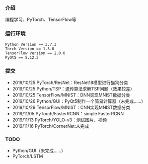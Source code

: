 ### 介绍
编程学习、PyTorch、TensorFlow等

### 运行环境

```
Python Version == 3.7.3
Torch Version == 1.3.0
TensorFlow Version == 2.0.0
PyQt5 == 5.12.3
```

### 提交
* 2019/10/25 PyTorch/ResNet：ResNet18模型进行猫狗分类
* 2019/10/25 Python/TSP：遗传算法求解TSP问题（效果较差）
* 2019/10/25 TensorFlow/MNIST：DNN实现MNIST数据分类
* 2019/10/26 Python/GUI：PyQt5制作一个简易计算器（未完成......）
* 2019/10/29 TensorFlow/MNIST：CNN实现MNIST数据分类
* 2019/11/05 PyTorch/FasterRCNN：simple FasterRCNN
* 2019/11/13 PyTorch/YOLO-v3：测试图片、视频
* 2019/11/16 PyTorch/CornerNet:未完成

### TODO
* Python/GUI（未完成......）
* PyTorch/LSTM

